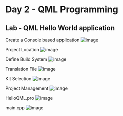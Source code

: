 # Day 2 - QML Programming

## Lab - QML Hello World application

Create a Console based application 
![image](https://github.com/tektutor/qt-jan-2024/assets/12674043/7cc87ef5-4dae-4797-a57b-41b16543cf86)

Project Location
![image](https://github.com/tektutor/qt-jan-2024/assets/12674043/c409098c-3838-4daf-b5ea-9dfcf935dee8)

Define Build System
![image](https://github.com/tektutor/qt-jan-2024/assets/12674043/667c08c0-4436-4072-a8fe-a6aec0752ec1)

Translation File
![image](https://github.com/tektutor/qt-jan-2024/assets/12674043/cc5ac34b-b07c-4821-b575-c487d7988aa3)

Kit Selection
![image](https://github.com/tektutor/qt-jan-2024/assets/12674043/166e2645-72d8-45e2-8014-0ddee43e4bb8)

Project Management
![image](https://github.com/tektutor/qt-jan-2024/assets/12674043/5adaa71b-22ea-4f9d-8e87-7cf4e7825e64)

HelloQML.pro
![image](https://github.com/tektutor/qt-jan-2024/assets/12674043/57622083-2b67-4a60-9037-44b8129df93b)

main.cpp
![image](https://github.com/tektutor/qt-jan-2024/assets/12674043/3b9f3719-712c-48dc-9064-973331e16c46)

